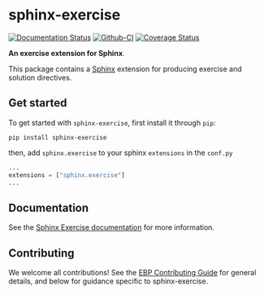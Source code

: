 # sphinx-exercise

[![Documentation Status][rtd-badge]][rtd-link]
[![Github-CI][github-ci]][github-link]
[![Coverage Status][codecov-badge]][codecov-link]

**An exercise extension for Sphinx**.

This package contains a [Sphinx](http://www.sphinx-doc.org/en/master/) extension
for producing exercise and solution directives.


## Get started

To get started with `sphinx-exercise`, first install it through `pip`:

```
pip install sphinx-exercise
```

then, add `sphinx.exercise` to your sphinx `extensions` in the `conf.py`

```python
...
extensions = ["sphinx.exercise"]
...
```


## Documentation

See the [Sphinx Exercise documentation](https://sphinx-exercise.readthedocs.io/en/latest/) for more information.


## Contributing

We welcome all contributions! See the [EBP Contributing Guide](https://executablebooks.org/en/latest/contributing.html) for general details, and below for guidance specific to sphinx-exercise.


[rtd-badge]: https://readthedocs.org/projects/sphinx-exercise/badge/?version=latest
[rtd-link]: https://sphinx-exercise.readthedocs.io/en/latest/?badge=latest
[github-ci]: https://github.com/executablebooks/sphinx-exercise/workflows/continuous-integration/badge.svg?branch=master
[github-link]: https://github.com/executablebooks/sphinx-exercise
[codecov-badge]: https://codecov.io/gh/executablebooks/sphinx-exercise/branch/master/graph/badge.svg
[codecov-link]: https://codecov.io/gh/executablebooks/sphinx-exercise
